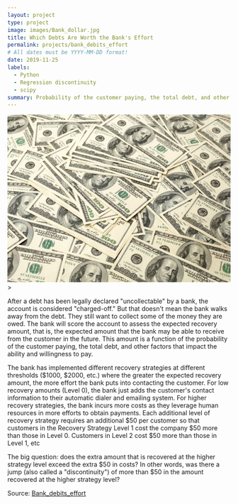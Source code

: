 ```yaml
---
layout: project
type: project
image: images/Bank_dollar.jpg
title: Which Debts Are Worth the Bank's Effort
permalink: projects/bank_debits_effort
# All dates must be YYYY-MM-DD format!
date: 2019-11-25
labels:
  - Python
  - Regression discontinuity
  - scipy
summary: Probability of the customer paying, the total debt, and other factors that impact the ability and willingness to pay.
---
```


<img class="ui medium right floated rounded image" src="../images/Bank_dollar.jpg">>

After a debt has been legally declared "uncollectable" by a bank, the account is considered "charged-off." But that doesn't mean the bank walks away from the debt. They still want to collect some of the money they are owed. The bank will score the account to assess the expected recovery amount, that is, the expected amount that the bank may be able to receive from the customer in the future. This amount is a function of the probability of the customer paying, the total debt, and other factors that impact the ability and willingness to pay.

The bank has implemented different recovery strategies at different thresholds (\$1000, \$2000, etc.) where the greater the expected recovery amount, the more effort the bank puts into contacting the customer. For low recovery amounts (Level 0), the bank just adds the customer's contact information to their automatic dialer and emailing system. For higher recovery strategies, the bank incurs more costs as they leverage human resources in more efforts to obtain payments. Each additional level of recovery strategy requires an additional \$50 per customer so that customers in the Recovery Strategy Level 1 cost the company \$50 more than those in Level 0. Customers in Level 2 cost \$50 more than those in Level 1, etc

The big question: does the extra amount that is recovered at the higher strategy level exceed the extra \$50 in costs? In other words, was there a jump (also called a "discontinuity") of more than \$50 in the amount recovered at the higher strategy level? 

Source: <a href="https://github.com/GuilhermeBrejeiro/Which-Debts-Are-Worth-the-Bank-s-Effort_"><i class="large github icon"></i>Bank_debits_effort</a>
